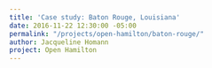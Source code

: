 ```yaml
---
title: 'Case study: Baton Rouge, Louisiana'
date: 2016-11-22 12:30:00 -05:00
permalink: "/projects/open-hamilton/baton-rouge/"
author: Jacqueline Homann
project: Open Hamilton
---
```


